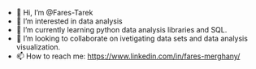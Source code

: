- 👋 Hi, I’m @Fares-Tarek
- 👀 I’m interested in data analysis
- 🌱 I’m currently learning python data analysis libraries and SQL.
- 💞️ I’m looking to collaborate on ivetigating data sets and data analysis visualization.
- 📫 How to reach me: https://www.linkedin.com/in/fares-merghany/

<!---
Fares-Tarek/Fares-Tarek is a ✨ special ✨ repository because its `README.md` (this file) appears on your GitHub profile.
You can click the Preview link to take a look at your changes.
--->
